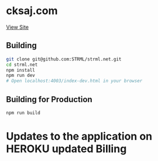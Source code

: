 cksaj.com
=========

[View Site](http://ckasj.com)

Building
--------

```bash
git clone git@github.com:STRML/strml.net.git
cd strml.net
npm install
npm run dev
# Open localhost:4003/index-dev.html in your browser
```

Building for Production
--------

```bash
npm run build
```


# Updates to the application on HEROKU updated Billing